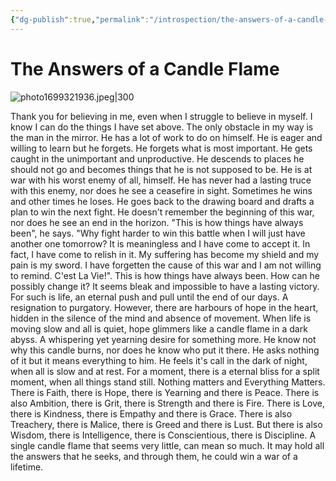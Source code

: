 ```yaml
---
{"dg-publish":true,"permalink":"/introspection/the-answers-of-a-candle-flame/","noteIcon":"2"}
---
```


# The Answers of a Candle Flame

![photo1699321936.jpeg|300](/img/user/Media/photo1699321936.jpeg)

Thank you for believing in me, even when I struggle to believe in myself. I know I can do the things I have set above. The only obstacle in my way is the man in the mirror. He has a lot of work to do on himself. He is eager and willing to learn but he forgets. He forgets what is most important. He gets caught in the unimportant and unproductive. He descends to places he should not go and becomes things that he is not supposed to be. He is at war with his worst enemy of all, himself. He has never had a lasting truce with this enemy, nor does he see a ceasefire in sight. Sometimes he wins and other times he loses. He goes back to the drawing board and drafts a plan to win the next fight. He doesn't remember the beginning of this war, nor does he see an end in the horizon. "This is how things have always been", he says. "Why fight harder to win this battle when I will just have another one tomorrow? It is meaningless and I have come to accept it. In fact, I have come to relish in it. My suffering has become my shield and my pain is my sword. I have forgetten the cause of this war and I am not willing to remind. C'est La Vie!". This is how things have always been. How can he possibly change it? It seems bleak and impossible to have a lasting victory. For such is life, an eternal push and pull until the end of our days. A resignation to purgatory. However, there are harbours of hope in the heart, hidden in the silence of the mind and absence of movement. When life is moving slow and all is quiet, hope glimmers like a candle flame in a dark abyss. A whispering yet yearning desire for something more. He know not why this candle burns, nor does he know who put it there. He asks nothing of it but it means everything to him. He feels it's call in the dark of night, when all is slow and at rest. For a moment, there is a eternal bliss for a split moment, when all things stand still. Nothing matters and Everything Matters. There is Faith, there is Hope, there is Yearning and there is Peace. There is also Ambition, there is Grit, there is Strength and there is Fire. There is Love, there is Kindness, there is Empathy and there is Grace. There is also Treachery, there is Malice, there is Greed and there is Lust. But there is also Wisdom, there is Intelligence, there is Conscientious, there is Discipline. A single candle flame that seems very little, can mean so much. It may hold all the answers that he seeks, and through them, he could win a war of a lifetime.